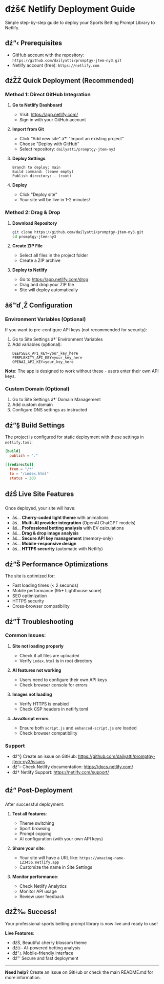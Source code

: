 ﻿# đźš€ Netlify Deployment Guide

Simple step-by-step guide to deploy your Sports Betting Prompt Library to Netlify.

## đź“‹ Prerequisites

- GitHub account with the repository: `https://github.com/dailyatti/promptgy-jtem-ny3.git`
- Netlify account (free): `https://netlify.com`

## đźŽŻ Quick Deployment (Recommended)

### Method 1: Direct GitHub Integration

1. **Go to Netlify Dashboard**
   - Visit: https://app.netlify.com/
   - Sign in with your GitHub account

2. **Import from Git**
   - Click "Add new site" â†’ "Import an existing project"
   - Choose "Deploy with GitHub"
   - Select repository: `dailyatti/promptgy-jtem-ny3`

3. **Deploy Settings**
   ```
   Branch to deploy: main
   Build command: (leave empty)
   Publish directory: . (root)
   ```

4. **Deploy**
   - Click "Deploy site"
   - Your site will be live in 1-2 minutes!

### Method 2: Drag & Drop

1. **Download Repository**
   ```bash
   git clone https://github.com/dailyatti/promptgy-jtem-ny3.git
   cd promptgy-jtem-ny3
   ```

2. **Create ZIP File**
   - Select all files in the project folder
   - Create a ZIP archive

3. **Deploy to Netlify**
   - Go to https://app.netlify.com/drop
   - Drag and drop your ZIP file
   - Site will deploy automatically

## âš™ď¸Ź Configuration

### Environment Variables (Optional)
If you want to pre-configure API keys (not recommended for security):

1. Go to Site Settings â†’ Environment Variables
2. Add variables (optional):
   ```
   DEEPSEEK_API_KEY=your_key_here
   PERPLEXITY_API_KEY=your_key_here
   OPENAI_API_KEY=your_key_here
   ```

**Note:** The app is designed to work without these - users enter their own API keys.

### Custom Domain (Optional)
1. Go to Site Settings â†’ Domain Management
2. Add custom domain
3. Configure DNS settings as instructed

## đź”§ Build Settings

The project is configured for static deployment with these settings in `netlify.toml`:

```toml
[build]
  publish = "."

[[redirects]]
  from = "/*"
  to = "/index.html"
  status = 200
```

## đźŚ Live Site Features

Once deployed, your site will have:

- âś… **Cherry-coded light theme** with animations
- âś… **Multi-AI provider integration** (OpenAI ChatGPT models)
- âś… **Professional betting analysis** with EV calculations
- âś… **Drag & drop image analysis**
- âś… **Secure API key management** (memory-only)
- âś… **Mobile-responsive design**
- âś… **HTTPS security** (automatic with Netlify)

## đź“Š Performance Optimizations

The site is optimized for:
- Fast loading times (< 2 seconds)
- Mobile performance (95+ Lighthouse score)
- SEO optimization
- HTTPS security
- Cross-browser compatibility

## đź”Ť Troubleshooting

### Common Issues:

1. **Site not loading properly**
   - Check if all files are uploaded
   - Verify `index.html` is in root directory

2. **AI features not working**
   - Users need to configure their own API keys
   - Check browser console for errors

3. **Images not loading**
   - Verify HTTPS is enabled
   - Check CSP headers in netlify.toml

4. **JavaScript errors**
   - Ensure both `script.js` and `enhanced-script.js` are loaded
   - Check browser compatibility

### Support

- đź“§ Create an issue on GitHub: https://github.com/dailyatti/promptgy-jtem-ny3/issues
- đź“– Check Netlify documentation: https://docs.netlify.com/
- đź† Netlify Support: https://netlify.com/support/

## đź“ Post-Deployment

After successful deployment:

1. **Test all features**:
   - Theme switching
   - Sport browsing
   - Prompt copying
   - AI configuration (with your own API keys)

2. **Share your site**:
   - Your site will have a URL like: `https://amazing-name-123456.netlify.app`
   - Customize the name in Site Settings

3. **Monitor performance**:
   - Check Netlify Analytics
   - Monitor API usage
   - Review user feedback

## đźŽ‰ Success!

Your professional sports betting prompt library is now live and ready to use!

**Live Features:**
- đźŚ¸ Beautiful cherry blossom theme
- đź¤– AI-powered betting analysis
- đź“± Mobile-friendly interface
- đź”’ Secure and fast deployment

---

**Need help?** Create an issue on GitHub or check the main README.md for more information.
